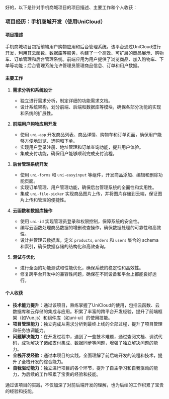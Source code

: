 好的，以下是针对手机商城项目的项目描述、主要工作和个人收获：

### 项目经历：手机商城开发（使用UniCloud）

#### 项目描述
手机商城项目包括前端用户购物应用和后台管理系统。该平台通过UniCloud进行开发，利用其云函数、数据库等服务，构建了一个高效、可扩展的商品展示、购物车、订单管理和后台管理系统。前端应用为用户提供了浏览商品、加入购物车、下单等功能；后台管理系统允许管理员管理商品信息、订单和用户数据。

#### 主要工作
1. **需求分析和系统设计**
   - 独立进行需求分析，制定详细的功能需求文档。
   - 设计系统架构，划分前端、后端和数据库等模块，确保各部分功能的实现和系统的扩展性。

2. **前端用户购物应用开发**
   - 使用 `uni-app` 开发商品列表、商品详情、购物车和订单页面，确保用户能够方便地浏览、选购和下单。
   - 实现用户登录注册、地址管理和订单查询功能，提升用户体验。
   - 集成支付功能，确保用户能够顺利完成支付流程。

3. **后台管理系统开发**
   - 使用 `uni-forms` 和 `uni-easyinput` 等组件，开发商品添加、编辑和删除功能页面。
   - 实现订单管理、用户管理功能，确保后台管理系统的全面性和实用性。
   - 集成 `uni-file-picker` 实现商品图片上传，并将图片存储到云端，保证图片上传和管理的便捷性。

4. **云函数和数据库操作**
   - 使用 `uni-id` 实现管理员登录和权限控制，保障系统的安全性。
   - 编写云函数处理商品数据的增删改查操作，确保数据处理的可靠性和高效性。
   - 设计并管理云数据库，定义 `products`, `orders` 和 `users` 集合的 schema 和索引，确保数据存储的结构化和高效查询。

5. **测试与优化**
   - 进行全面的功能测试和性能优化，确保系统的稳定性和高效性。
   - 修复跨平台开发中的兼容性问题，确保在不同设备和平台上都能良好运行。

#### 个人收获
- **技术能力提升**：通过该项目，熟练掌握了UniCloud的使用，包括云函数、云数据库和云存储的集成与应用。积累了丰富的跨平台开发经验，提升了前端框架（如Vue.js）和组件库（如uni-ui）的使用技能。
- **项目管理能力**：独立完成从需求分析到最终上线的全部过程，提升了项目管理和任务协调能力。
- **问题解决能力**：在开发过程中，遇到了一些技术难题，通过查阅文档、调试代码，成功解决了诸如支付集成、数据同步等问题，增强了独立解决问题的能力。
- **全栈开发经验**：通过本项目的实践，全面理解了前后端开发的流程和技术，提升了全栈开发的综合能力。
- **自我驱动能力**：独立进行项目的各个环节，提升了自主学习和自我驱动的能力，为后续的工作积累了宝贵的经验和技能。

通过该项目的实践，不仅加深了对前后端开发的理解，也为后续的工作积累了宝贵的经验和技能。